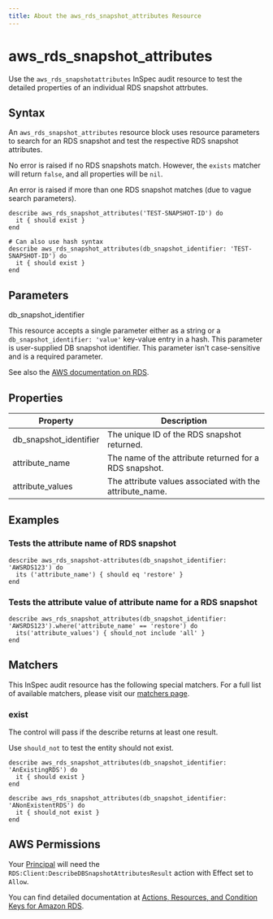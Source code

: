 ```yaml
---
title: About the aws_rds_snapshot_attributes Resource
---
```


# aws_rds_snapshot_attributes

Use the `aws_rds_snapshotattributes` InSpec audit resource to test the detailed properties of an individual RDS snapshot attrbutes.

## Syntax

An `aws_rds_snapshot_attributes` resource block uses resource parameters to search for an RDS snapshot and test the respective RDS snapshot attributes.  

No error is raised if no RDS snapshots match. However, the `exists` matcher will return `false`, and all properties will be `nil`.  

An error is raised if more than one RDS snapshot matches (due to vague search parameters).

    describe aws_rds_snapshot_attributes('TEST-SNAPSHOT-ID') do
      it { should exist }
    end

    # Can also use hash syntax
    describe aws_rds_snapshot_attributes(db_snapshot_identifier: 'TEST-SNAPSHOT-ID') do
      it { should exist }
    end

## Parameters

db_snapshot_identifier

This resource accepts a single parameter either as a string or a `db_snapshot_identifier: 'value'` key-value entry in a hash. This parameter is user-supplied DB snapshot identifier. This parameter isn't case-sensitive and is a required parameter.

See also the [AWS documentation on RDS](https://docs.aws.amazon.com/AmazonRDS/latest/UserGuide/CHAP_GettingStarted.html).

## Properties

|Property                     | Description|
| ---                         | --- |
|db\_snapshot\_identifier     | The unique ID of the RDS snapshot returned. |
|attribute_name               | The name of the attribute returned for a RDS snapshot. |
|attribute_values             | The attribute values associated with the attribute_name. |

## Examples

### Tests the attribute name of RDS snapshot

    describe aws_rds_snapshot-attributes(db_snapshot_identifier: 'AWSRDS123') do
      its ('attribute_name') { should eq 'restore' }
    end

### Tests the attribute value of attribute name for a RDS snapshot

    describe aws_rds_snapshot_attributes(db_snapshot_identifier: 'AWSRDS123').where('attribute_name' == 'restore') do
      its('attribute_values') { should_not include 'all' }
    end

## Matchers

This InSpec audit resource has the following special matchers. For a full list of available matchers, please visit our [matchers page](https://www.inspec.io/docs/reference/matchers/).

### exist

The control will pass if the describe returns at least one result.

Use `should_not` to test the entity should not exist.

    describe aws_rds_snapshot_attributes(db_snapshot_identifier: 'AnExistingRDS') do
      it { should exist }
    end

    describe aws_rds_snapshot_attributes(db_snapshot_identifier: 'ANonExistentRDS') do
      it { should_not exist }
    end

## AWS Permissions

Your [Principal](https://docs.aws.amazon.com/IAM/latest/UserGuide/intro-structure.html#intro-structure-principal) will need the `RDS:Client:DescribeDBSnapshotAttributesResult` action with Effect set to `Allow`.

You can find detailed documentation at [Actions, Resources, and Condition Keys for Amazon RDS](https://docs.aws.amazon.com/IAM/latest/UserGuide/list_amazonrds.html).
